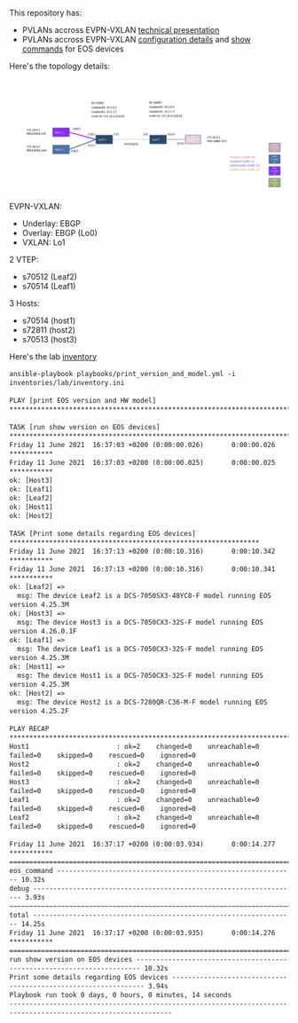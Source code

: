This repository has:
- PVLANs accross EVPN-VXLAN [technical presentation](PVLAN_EVPN_VXLAN.pptx)
- PVLANs accross EVPN-VXLAN [configuration details](inventories/lab/intended/configs) and [show commands](inventories/lab/snapshots) for EOS devices

Here's the topology details:

![lab.png](lab.png)

EVPN-VXLAN:
- Underlay: EBGP
- Overlay: EBGP (Lo0)
- VXLAN: Lo1

2 VTEP:
- s70512 (Leaf2)
- s70514 (Leaf1)

3 Hosts:
- s70514 (host1)
- s72811 (host2)
- s70513 (host3)

Here's the lab [inventory](inventories/lab/inventory.ini)

```
ansible-playbook playbooks/print_version_and_model.yml -i inventories/lab/inventory.ini

PLAY [print EOS version and HW model] *************************************************************************

TASK [run show version on EOS devices] ************************************************************************
Friday 11 June 2021  16:37:03 +0200 (0:00:00.026)       0:00:00.026 ***********
Friday 11 June 2021  16:37:03 +0200 (0:00:00.025)       0:00:00.025 ***********
ok: [Host3]
ok: [Leaf1]
ok: [Leaf2]
ok: [Host1]
ok: [Host2]

TASK [Print some details regarding EOS devices] ***************************************************************
Friday 11 June 2021  16:37:13 +0200 (0:00:10.316)       0:00:10.342 ***********
Friday 11 June 2021  16:37:13 +0200 (0:00:10.316)       0:00:10.341 ***********
ok: [Leaf2] =>
  msg: The device Leaf2 is a DCS-7050SX3-48YC8-F model running EOS version 4.25.3M
ok: [Host3] =>
  msg: The device Host3 is a DCS-7050CX3-32S-F model running EOS version 4.26.0.1F
ok: [Leaf1] =>
  msg: The device Leaf1 is a DCS-7050CX3-32S-F model running EOS version 4.25.3M
ok: [Host1] =>
  msg: The device Host1 is a DCS-7050CX3-32S-F model running EOS version 4.25.3M
ok: [Host2] =>
  msg: The device Host2 is a DCS-7280QR-C36-M-F model running EOS version 4.25.2F

PLAY RECAP ****************************************************************************************************
Host1                      : ok=2    changed=0    unreachable=0    failed=0    skipped=0    rescued=0    ignored=0
Host2                      : ok=2    changed=0    unreachable=0    failed=0    skipped=0    rescued=0    ignored=0
Host3                      : ok=2    changed=0    unreachable=0    failed=0    skipped=0    rescued=0    ignored=0
Leaf1                      : ok=2    changed=0    unreachable=0    failed=0    skipped=0    rescued=0    ignored=0
Leaf2                      : ok=2    changed=0    unreachable=0    failed=0    skipped=0    rescued=0    ignored=0

Friday 11 June 2021  16:37:17 +0200 (0:00:03.934)       0:00:14.277 ***********
===============================================================================
eos_command ------------------------------------------------------------ 10.32s
debug ------------------------------------------------------------------- 3.93s
~~~~~~~~~~~~~~~~~~~~~~~~~~~~~~~~~~~~~~~~~~~~~~~~~~~~~~~~~~~~~~~~~~~~~~~~~~~~~~~
total ------------------------------------------------------------------ 14.25s
Friday 11 June 2021  16:37:17 +0200 (0:00:03.935)       0:00:14.276 ***********
===============================================================================
run show version on EOS devices ----------------------------------------------------------------------- 10.32s
Print some details regarding EOS devices --------------------------------------------------------------- 3.94s
Playbook run took 0 days, 0 hours, 0 minutes, 14 seconds
---------------------------------------------------------------------------------------------------------------
```